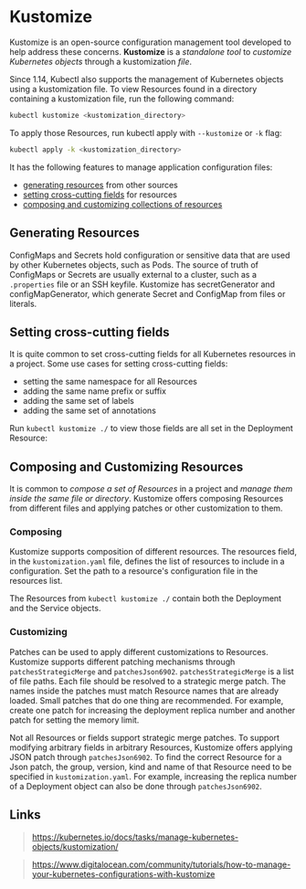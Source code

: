 # Kustomize

Kustomize is an open-source configuration management tool developed to help address these concerns.
**Kustomize** is a *standalone tool* to *customize Kubernetes objects* through a kustomization *file*.

Since 1.14, Kubectl also supports the management of Kubernetes objects using a kustomization file. To view Resources found in a directory containing a kustomization file, run the following command:
```bash
kubectl kustomize <kustomization_directory>
```
To apply those Resources, run kubectl apply with `--kustomize` or `-k` flag:
```bash
kubectl apply -k <kustomization_directory>
```


It has the following features to manage application configuration files:
* [generating resources](##Generating-Resources) from other sources
* [setting cross-cutting fields](##setting-cross-cutting-fields) for resources
* [composing and customizing collections of resources](##Composing-and-Customizing-Resources)


## Generating Resources

ConfigMaps and Secrets hold configuration or sensitive data that are used by other Kubernetes objects, such as Pods. 
The source of truth of ConfigMaps or Secrets are usually external to a cluster, such as a `.properties` file or an SSH keyfile. 
Kustomize has secretGenerator and configMapGenerator, which generate Secret and ConfigMap from files or literals.

## Setting cross-cutting fields

It is quite common to set cross-cutting fields for all Kubernetes resources in a project. Some use cases for setting cross-cutting fields:
* setting the same namespace for all Resources
* adding the same name prefix or suffix
* adding the same set of labels
* adding the same set of annotations

Run `kubectl kustomize ./` to view those fields are all set in the Deployment Resource:

## Composing and Customizing Resources 

It is common to *compose a set of Resources* in a project and *manage them inside the same file or directory*. 
Kustomize offers composing Resources from different files and applying patches or other customization to them.

### Composing 
Kustomize supports composition of different resources. The resources field, in the `kustomization.yaml` file, defines the list of resources to include in a configuration. Set the path to a resource's configuration file in the resources list.

The Resources from `kubectl kustomize ./` contain both the Deployment and the Service objects.

### Customizing

Patches can be used to apply different customizations to Resources. 
Kustomize supports different patching mechanisms through `patchesStrategicMerge` and `patchesJson6902`. 
`patchesStrategicMerge` is a list of file paths. Each file should be resolved to a strategic merge patch. The names inside the patches must match Resource names that are already loaded. Small patches that do one thing are recommended. For example, create one patch for increasing the deployment replica number and another patch for setting the memory limit.

Not all Resources or fields support strategic merge patches. To support modifying arbitrary fields in arbitrary Resources, Kustomize offers applying JSON patch through `patchesJson6902`. To find the correct Resource for a Json patch, the group, version, kind and name of that Resource need to be specified in `kustomization.yaml`. For example, increasing the replica number of a Deployment object can also be done through `patchesJson6902`.





## Links

> https://kubernetes.io/docs/tasks/manage-kubernetes-objects/kustomization/

> https://www.digitalocean.com/community/tutorials/how-to-manage-your-kubernetes-configurations-with-kustomize